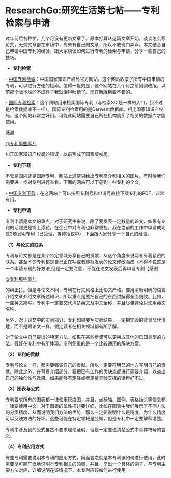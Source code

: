 # ResearchGo:研究生活第七帖——专利检索与申请

过年前后各种忙，几个月没有更新文章了。原本打算从这篇文章开始，谈谈怎么写论文，无奈文章都在审稿中，尚未有自己的文章，所以不敢班门弄斧。本文结合自己申请中国专利的经验，跟大家谈谈如何进行专利的检索与申请，分享一些自己的技巧。

- **专利检索**



\- [中国专利检索](https://link.zhihu.com/?target=http%3A//www.pss-system.gov.cn/sipopublicsearch/patentsearch/tableSearch-showTableSearchIndex.shtml)：中国国家知识产权局官方网站。这个网站收录了所有中国申请的专利，可以进行方便的检索。值得一提的是，这个网站在几个月之前刚刚改版，以前那个版本烂的不成样子我就懒得吐槽了。现在新版用着不错的。

\- [国际专利检索](https://link.zhihu.com/?target=http%3A//apps.webofknowledge.com/DIIDW_GeneralSearch_input.do%3Fproduct%3DDIIDW%26SID%3D4AC4I7IYtlkUlzfxblQ%26search_mode%3DGeneralSearch)：这个网站用来检索国际专利（与检索SCI是一样的入口，只不过是检索数据库不一样）。国际专利检索用的是Derwent数据库。相比国家知识产权局，这个网站非常之好用。可能此网站需要自己所在机构购买了相关的数据库才能使用。

感谢

[@专利那些事儿](https://www.zhihu.com/people/48f89c72a70ef36f53716beeb16ed9ba)

纠正国家知识产权局的错误，以前写成了国家版权局。



- **专利下载**



不管是国内还是国际专利，网站上通常只给出专利简介和相关的图片。有时候我们需要进一步对专利进行查看。下面的网站可以下载到一些专利的全文。

\- [中国专利下载](https://link.zhihu.com/?target=http%3A//www.drugfuture.com/cnpat/cn_patent.asp)：在这网站上可以按照专利号和申请号直接下载专利的PDF，非常有用。

- **专利申请**



专利申请是本文的重点。对于研究生来说，除了要发表一定数量的论文，如果有专利的话则更是锦上添花。在企业中对专利也非常重视。我在之前的工作中申请成功过2项发明专利（已受理，等待授权中）,下面跟大家分享一下自己的经验。

**（1）与论文的联系**

专利与论文都是在某个特定领域分享自己的贡献，从这个角度来说两者有着紧密的联系。甚至不少专利都是自己正在写或者即将发表的论文修改而成（不得不说这是一个申请专利的好方法,但是一定要注意，不能在论文发表后再申请专利【感谢

[@专利那些事儿](https://www.zhihu.com/people/48f89c72a70ef36f53716beeb16ed9ba)

 的纠正】）。但是与论文不同，专利在行文风格上比论文严格，要用清晰明确的语言介绍文章介绍文章所述知识，所以重点是要把自己的东西讲解得全面细致。比如，一些英文简写，专利中一定要交代清楚英文及中文全称，并且尽量避免只使用英文名称。

另外，对于论文中的实验部分，专利如果要写实验结果，一定把实验的背景交代清楚，而不是跟论文一样，假定读者在相关领域都有所了解。

对于论文中自己提出的特定方法，如果在某些步骤可以更换成其他的已知类型的方法，最好在专利中有所体现。专利侧重的是一个比较通用的解决方案。

**（2）专利的贡献**

专利与论文一样，都需要强调自己的贡献。所以一定要在明显的地方写明自己的贡献。除此之外，在背景介绍部分，要把已有工作的优缺点都进行简要介绍，以突出自己的独创性与效果。如果能够有定性或者定量实验支撑的话再好不过。

**（3）图表与公式**

专利要求所有的图表都一律使用灰度图，并且，坐标轴、图例、表格抬头等信息都一律要使用中文。对于图表的属性描述要详细，比如在图表中我们展示了不同方法的分类精度，从而说明我们方法的优势，那么一定要说明什么是精度，为什么精度可以反映方法的好坏。这些可能在特定领域是公知，但是专利中一定要解释清楚。

专利中涉及到的公式虽然不要求理论证明，但是一定要说清楚公式中具体符号的含义。

**（4）专利应用方式**

有些专利需要说明本专利的应用方式，简而言之就是本专利该如何进行使用。此时需要尽可能广泛地说明本专利相关的领域，并且，举出一个具体的例子，与专利主要方法对应，详细说明在该情况下，本专利应该如何进行使用。


  